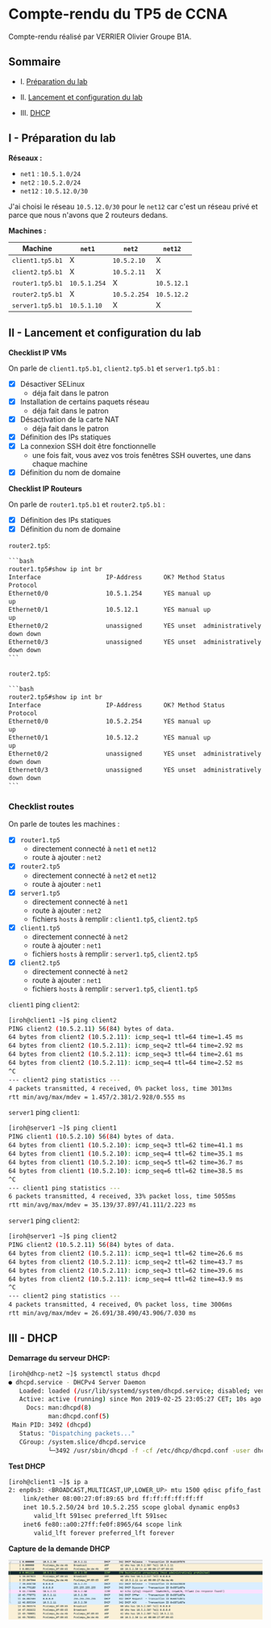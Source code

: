 # Compte-rendu du TP5 de CCNA

Compte-rendu réalisé par VERRIER Olivier Groupe B1A.

## Sommaire

* I. [Préparation du lab](#i-préparation-du-lab)

* II. [Lancement et configuration du lab](#ii-lancement-et-configuration-du-lab)

* III. [DHCP](##iii-dhcp)

## I - Préparation du lab

**Réseaux :**

* `net1` : `10.5.1.0/24`
* `net2` : `10.5.2.0/24`
* `net12` : `10.5.12.0/30`

J'ai choisi le réseau `10.5.12.0/30` pour le `net12` car c'est un réseau privé et parce que nous n'avons que 2 routeurs dedans.

**Machines :**

Machine | `net1` | `net2` | `net12`
--- | --- | --- | ---
`client1.tp5.b1` | X | `10.5.2.10` | X
`client2.tp5.b1` | X | `10.5.2.11` | X
`router1.tp5.b1` | `10.5.1.254` | X | `10.5.12.1`
`router2.tp5.b1` | X | `10.5.2.254` | `10.5.12.2`
`server1.tp5.b1` | `10.5.1.10` | X | X

## II - Lancement et configuration du lab

**Checklist IP VMs**

On parle de `client1.tp5.b1`, `client2.tp5.b1` et `server1.tp5.b1` :

* [X] Désactiver SELinux
  * déja fait dans le patron
* [X] Installation de certains paquets réseau
  * déja fait dans le patron
* [X] Désactivation de la carte NAT
  * déja fait dans le patron
* [X] Définition des IPs statiques
* [X] La connexion SSH doit être fonctionnelle
  * une fois fait, vous avez vos trois fenêtres SSH ouvertes, une dans chaque machine
* [X] Définition du nom de domaine

**Checklist IP Routeurs**

On parle de `router1.tp5.b1` et `router2.tp5.b1` :

* [X] Définition des IPs statiques
* [X] Définition du nom de domaine

`router2.tp5`:

    ```bash
    router1.tp5#show ip int br
    Interface                  IP-Address      OK? Method Status                Protocol
    Ethernet0/0                10.5.1.254      YES manual up                    up
    Ethernet0/1                10.5.12.1       YES manual up                    up
    Ethernet0/2                unassigned      YES unset  administratively down down
    Ethernet0/3                unassigned      YES unset  administratively down down
    ```

`router2.tp5`:

    ```bash
    router2.tp5#show ip int br
    Interface                  IP-Address      OK? Method Status                Protocol
    Ethernet0/0                10.5.2.254      YES manual up                    up
    Ethernet0/1                10.5.12.2       YES manual up                    up
    Ethernet0/2                unassigned      YES unset  administratively down down
    Ethernet0/3                unassigned      YES unset  administratively down down
    ```

### Checklist routes 

On parle de toutes les machines :

* [X] `router1.tp5`  
  * directement connecté à `net1` et `net12`  
  * route à ajouter : `net2`  
* [X] `router2.tp5`
  * directement connecté à `net2` et `net12`  
  * route à ajouter : `net1`  
* [X] `server1.tp5`  
  * directement connecté à `net1`  
  * route à ajouter : `net2`
  * fichiers `hosts` à remplir : `client1.tp5`, `client2.tp5`
* [X] `client1.tp5`
  * directement connecté à `net2`  
  * route à ajouter : `net1`
  * fichiers `hosts` à remplir : `server1.tp5`, `client2.tp5`
* [X] `client2.tp5`
  * directement connecté à `net2`  
  * route à ajouter : `net1`
  * fichiers `hosts` à remplir : `server1.tp5`, `client1.tp5`

`client1` ping `client2`:

```bash
[iroh@client1 ~]$ ping client2
PING client2 (10.5.2.11) 56(84) bytes of data.
64 bytes from client2 (10.5.2.11): icmp_seq=1 ttl=64 time=1.45 ms
64 bytes from client2 (10.5.2.11): icmp_seq=2 ttl=64 time=2.92 ms
64 bytes from client2 (10.5.2.11): icmp_seq=3 ttl=64 time=2.61 ms
64 bytes from client2 (10.5.2.11): icmp_seq=4 ttl=64 time=2.52 ms
^C
--- client2 ping statistics ---
4 packets transmitted, 4 received, 0% packet loss, time 3013ms
rtt min/avg/max/mdev = 1.457/2.381/2.928/0.555 ms

```

`server1` ping `client1`:

```bash
[iroh@server1 ~]$ ping client1
PING client1 (10.5.2.10) 56(84) bytes of data.
64 bytes from client1 (10.5.2.10): icmp_seq=3 ttl=62 time=41.1 ms
64 bytes from client1 (10.5.2.10): icmp_seq=4 ttl=62 time=35.1 ms
64 bytes from client1 (10.5.2.10): icmp_seq=5 ttl=62 time=36.7 ms
64 bytes from client1 (10.5.2.10): icmp_seq=6 ttl=62 time=38.5 ms
^C
--- client1 ping statistics ---
6 packets transmitted, 4 received, 33% packet loss, time 5055ms
rtt min/avg/max/mdev = 35.139/37.897/41.111/2.223 ms

```

`server1` ping `client2`:

```bash
[iroh@server1 ~]$ ping client2
PING client2 (10.5.2.11) 56(84) bytes of data.
64 bytes from client2 (10.5.2.11): icmp_seq=1 ttl=62 time=26.6 ms
64 bytes from client2 (10.5.2.11): icmp_seq=2 ttl=62 time=43.7 ms
64 bytes from client2 (10.5.2.11): icmp_seq=3 ttl=62 time=39.6 ms
64 bytes from client2 (10.5.2.11): icmp_seq=4 ttl=62 time=43.9 ms
^C
--- client2 ping statistics ---
4 packets transmitted, 4 received, 0% packet loss, time 3006ms
rtt min/avg/max/mdev = 26.691/38.490/43.906/7.030 ms
```

## III - DHCP

**Demarrage du serveur DHCP:**

```bash
[iroh@dhcp-net2 ~]$ systemctl status dhcpd
● dhcpd.service - DHCPv4 Server Daemon
   Loaded: loaded (/usr/lib/systemd/system/dhcpd.service; disabled; vendor preset: disabled)
   Active: active (running) since Mon 2019-02-25 23:05:27 CET; 10s ago
     Docs: man:dhcpd(8)
           man:dhcpd.conf(5)
 Main PID: 3492 (dhcpd)
   Status: "Dispatching packets..."
   CGroup: /system.slice/dhcpd.service
           └─3492 /usr/sbin/dhcpd -f -cf /etc/dhcp/dhcpd.conf -user dhcpd -gr...
```

**Test DHCP**

```bash
[iroh@client1 ~]$ ip a
2: enp0s3: <BROADCAST,MULTICAST,UP,LOWER_UP> mtu 1500 qdisc pfifo_fast state UP group default qlen 1000
    link/ether 08:00:27:0f:89:65 brd ff:ff:ff:ff:ff:ff
    inet 10.5.2.50/24 brd 10.5.2.255 scope global dynamic enp0s3
       valid_lft 591sec preferred_lft 591sec
    inet6 fe80::a00:27ff:fe0f:8965/64 scope link
       valid_lft forever preferred_lft forever
```

**Capture de la demande DHCP**

![capture.pcap](images/WiresharkDHCP.png)